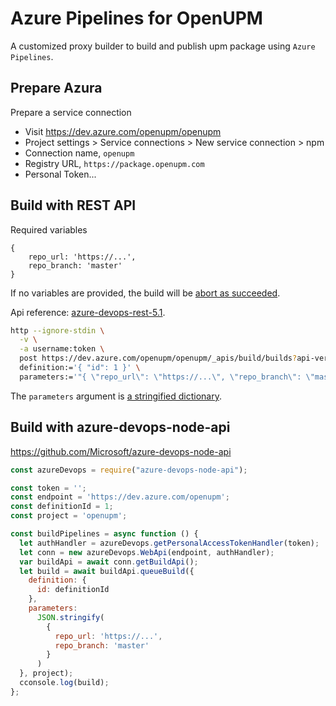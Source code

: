 # Azure Pipelines for OpenUPM

A customized proxy builder to build and publish upm package using `Azure Pipelines`.

## Prepare Azura

Prepare a service connection
- Visit https://dev.azure.com/openupm/openupm
- Project settings > Service connections > New service connection > npm
- Connection name, `openupm`
- Registry URL, `https://package.openupm.com`
- Personal Token...

## Build with REST API

Required variables

    {
        repo_url: 'https://...',
        repo_branch: 'master'
    }

If no variables are provided, the build will be [abort as succeeded](https://github.com/lextm/vstsabort).

Api reference: [azure-devops-rest-5.1](https://docs.microsoft.com/en-us/rest/api/azure/devops/build/builds/queue?view=azure-devops-rest-5.1).

```bash
http --ignore-stdin \
  -v \
  -a username:token \
  post https://dev.azure.com/openupm/openupm/_apis/build/builds?api-version=5.1 \
  definition:='{ "id": 1 }' \
  parameters:='"{ \"repo_url\": \"https://...\", \"repo_branch\": \"master\" }"'
```

The `parameters` argument is [a stringified dictionary](https://stackoverflow.com/questions/34343084/start-a-build-and-passing-variables-through-vsts-rest-api/36339920#36339920).

## Build with azure-devops-node-api

https://github.com/Microsoft/azure-devops-node-api

```javascript
const azureDevops = require("azure-devops-node-api");

const token = '';
const endpoint = 'https://dev.azure.com/openupm';
const definitionId = 1;
const project = 'openupm';

const buildPipelines = async function () {
  let authHandler = azureDevops.getPersonalAccessTokenHandler(token);
  let conn = new azureDevops.WebApi(endpoint, authHandler);
  var buildApi = await conn.getBuildApi();
  let build = await buildApi.queueBuild({
    definition: {
      id: definitionId
    },
    parameters:
      JSON.stringify(
        {
          repo_url: 'https://...',
          repo_branch: 'master'
        }
      )
  }, project);
  cconsole.log(build);
};
```
